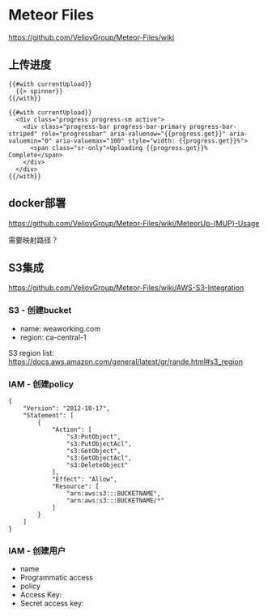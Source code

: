 # Meteor Files

https://github.com/VeliovGroup/Meteor-Files/wiki

## 上传进度

```
{{#with currentUpload}}
  {{> spinner}}
{{/with}}

{{#with currentUpload}}
  <div class="progress progress-sm active">
    <div class="progress-bar progress-bar-primary progress-bar-striped" role="progressbar" aria-valuenow="{{progress.get}}" aria-valuemin="0" aria-valuemax="100" style="width: {{progress.get}}%">
      <span class="sr-only">Uploading {{progress.get}}% Complete</span>
    </div>
  </div>
{{/with}}
```

## docker部署

https://github.com/VeliovGroup/Meteor-Files/wiki/MeteorUp-(MUP)-Usage

需要映射路径？

## S3集成

https://github.com/VeliovGroup/Meteor-Files/wiki/AWS-S3-Integration

### S3 - 创建bucket
- name: weaworking.com
- region: ca-central-1

S3 region list: https://docs.aws.amazon.com/general/latest/gr/rande.html#s3_region

### IAM - 创建policy
```
{
    "Version": "2012-10-17",
    "Statement": [
        {
            "Action": [
                "s3:PutObject",
                "s3:PutObjectAcl",
                "s3:GetObject",
                "s3:GetObjectAcl",
                "s3:DeleteObject"
            ],
            "Effect": "Allow",
            "Resource": [
                "arn:aws:s3:::BUCKETNAME",
                "arn:aws:s3:::BUCKETNAME/*"
            ]
        }
    ]
}
```

### IAM - 创建用户
- name
- Programmatic access
- policy
- Access Key:
- Secret access key:

